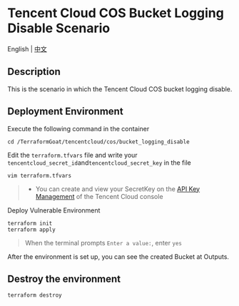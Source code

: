 # Tencent Cloud COS Bucket Logging Disable Scenario

English | [中文](./README_CN.md)

## Description

This is the scenario in which the Tencent Cloud COS bucket logging disable.

## Deployment Environment

Execute the following command in the container

```shell
cd /TerraformGoat/tencentcloud/cos/bucket_logging_disable
```

Edit the `terraform.tfvars` file and write your `tencentcloud_secret_id`and`tencentcloud_secret_key` in the file

```shell
vim terraform.tfvars
```

> * You can create and view your SecretKey on the [API Key Management](https://console.cloud.tencent.com/cam/capi) of the Tencent Cloud console

Deploy Vulnerable Environment

```shell
terraform init
terraform apply
```

> When the terminal prompts `Enter a value:`, enter `yes`

After the environment is set up, you can see the created Bucket at Outputs.

## Destroy the environment

```shell
terraform destroy
```

